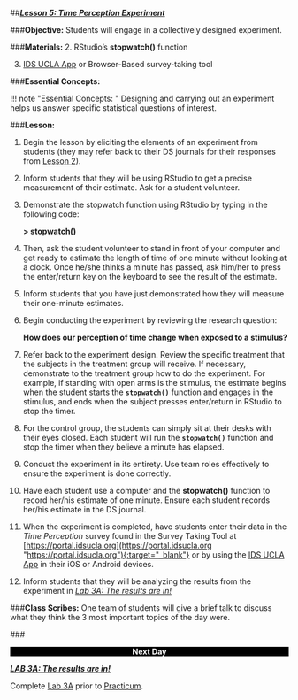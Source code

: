 ##***<u>Lesson 5: Time Perception Experiment</u>***

###**Objective:**
Students will engage in a collectively designed experiment.

###**Materials:**
2. RStudio’s **stopwatch()** function

3. [IDS UCLA App](../download/app.md) or Browser-Based survey-taking tool

###**Essential Concepts:**

!!! note "Essential Concepts: "
    Designing and carrying out an experiment helps us answer specific statistical
    questions of interest.

###**Lesson:**
1. Begin the lesson by eliciting the elements of an experiment from students (they may refer back to
their DS journals for their responses from [Lesson 2](lesson2.md)).

2. Inform students that they will be using RStudio to get a precise measurement of their estimate.
Ask for a student volunteer.

3. Demonstrate the stopwatch function using RStudio by typing in the following code:

    **> stopwatch()**

4. Then, ask the student volunteer to stand in front of your computer and get ready to estimate the
length of time of one minute without looking at a clock. Once he/she thinks a minute has passed,
ask him/her to press the enter/return key on the keyboard to see the result of the estimate.

5. Inform students that you have just demonstrated how they will measure their one-minute
estimates.

6. Begin conducting the experiment by reviewing the research question:

    **How does our perception of time change when exposed to a stimulus?**

7. Refer back to the experiment design. Review the specific treatment that the subjects in the treatment group will receive. If necessary, demonstrate to the treatment group how to do the experiment. For example, if standing with open arms is the stimulus, the estimate begins when the student starts the **```stopwatch()```** function and engages in the stimulus, and ends when the subject presses enter/return in RStudio to stop the timer.

8. For the control group, the students can simply sit at their desks with their eyes closed. Each
student will run the **```stopwatch()```** function and stop the timer when they believe a minute has
elapsed.

9. Conduct the experiment in its entirety. Use team roles effectively to ensure the experiment is
done correctly.

10. Have each student use a computer and the **stopwatch()** function to record her/his estimate of
one minute. Ensure each student records her/his estimate in the DS journal.

11. When the experiment is completed, have students enter their data in the *Time Perception* survey
found in the Survey Taking Tool at [https://portal.idsucla.org](https://portal.idsucla.org "https://portal.idsucla.org"){:target="_blank"} or by using the [IDS UCLA App](../download/app.md) in their
iOS or Android devices.

12. Inform students that they will be analyzing the results from the experiment in *[Lab 3A: The results
are in!](lab3a.md)*

###**Class Scribes:**
One team of students will give a brief talk to discuss what they think the 3 most important topics of the
day were.

###<p style="background: black; color: white; text-align: center;">**Next Day**</p>
[<u>***LAB 3A: The results are in!***</u>](lab3a.md)

Complete [Lab 3A](lab3a.md) prior to [Practicum](practicum1.md).